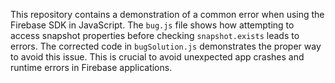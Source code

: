 This repository contains a demonstration of a common error when using the Firebase SDK in JavaScript.  The `bug.js` file shows how attempting to access snapshot properties before checking `snapshot.exists` leads to errors.  The corrected code in `bugSolution.js` demonstrates the proper way to avoid this issue. This is crucial to avoid unexpected app crashes and runtime errors in Firebase applications.